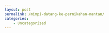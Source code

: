 ```yaml
---
layout: post
permalink: /mimpi-datang-ke-pernikahan-mantan/
categories:
    - Uncategorized
---
```


